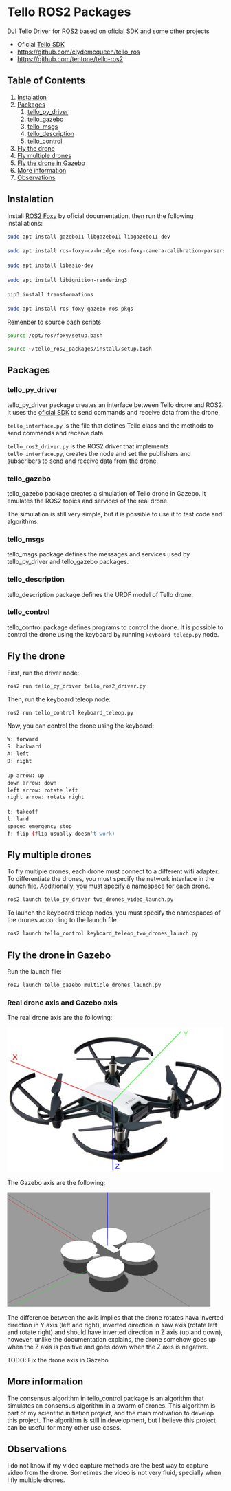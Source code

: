 # Tello ROS2 Packages

DJI Tello Driver for ROS2 based on oficial SDK and some other projects

- Oficial [Tello SDK](https://dl-cdn.ryzerobotics.com/downloads/tello/20180910/Tello%20SDK%20Documentation%20EN_1.3.pdf)
- https://github.com/clydemcqueen/tello_ros
- https://github.com/tentone/tello-ros2

## Table of Contents

1. [Instalation](#instalation)
2. [Packages](#packages)
   1. [tello_py_driver](#tello_py_driver)
   2. [tello_gazebo](#tello_gazebo)
   3. [tello_msgs](#tello_msgs)
   4. [tello_description](#tello_description)
   5. [tello_control](#tello_control)
3. [Fly the drone](#fly-the-drone)
4. [Fly multiple drones](#fly-multiple-drones)
5. [Fly the drone in Gazebo](#fly-the-drone-in-gazebo)
6. [More information](#more-information)
7. [Observations](#observations)

## Instalation

Install [ROS2 Foxy](https://docs.ros.org/en/foxy/Installation/Ubuntu-Install-Debians.html) by oficial documentation, then run the following installations:

```bash
sudo apt install gazebo11 libgazebo11 libgazebo11-dev

sudo apt install ros-foxy-cv-bridge ros-foxy-camera-calibration-parsers

sudo apt install libasio-dev

sudo apt install libignition-rendering3

pip3 install transformations

sudo apt install ros-foxy-gazebo-ros-pkgs
```

Remenber to source bash scripts

```bash
source /opt/ros/foxy/setup.bash
```

```bash
source ~/tello_ros2_packages/install/setup.bash
```

## Packages

### tello_py_driver

tello_py_driver package creates an interface between Tello drone and ROS2. It uses the [oficial SDK](https://dl-cdn.ryzerobotics.com/downloads/tello/20180910/Tello%20SDK%20Documentation%20EN_1.3.pdf) to send commands and receive data from the drone.

`tello_interface.py` is the file that defines Tello class and the methods to send commands and receive data.

`tello_ros2_driver.py` is the ROS2 driver that implements `tello_interface.py`, creates the node and set the publishers and subscribers to send and receive data from the drone.

### tello_gazebo

tello_gazebo package creates a simulation of Tello drone in Gazebo. It emulates the ROS2 topics and services of the real drone.

The simulation is still very simple, but it is possible to use it to test code and algorithms.

### tello_msgs

tello_msgs package defines the messages and services used by tello_py_driver and tello_gazebo packages.

### tello_description

tello_description package defines the URDF model of Tello drone.

### tello_control

tello_control package defines programs to control the drone. It is possible to control the drone using the keyboard by running `keyboard_teleop.py` node.

## Fly the drone

First, run the driver node:

```bash
ros2 run tello_py_driver tello_ros2_driver.py
```

Then, run the keyboard teleop node:

```bash
ros2 run tello_control keyboard_teleop.py
```

Now, you can control the drone using the keyboard:

```bash
W: forward
S: backward
A: left
D: right

up arrow: up
down arrow: down
left arrow: rotate left
right arrow: rotate right

t: takeoff
l: land
space: emergency stop
f: flip (flip usually doesn't work)
```

## Fly multiple drones

To fly multiple drones, each drone must connect to a different wifi adapter. To differentiate the drones, you must specify the network interface in the launch file. Additionally, you must specify a namespace for each drone.

```bash
ros2 launch tello_py_driver two_drones_video_launch.py
```

To launch the keyboard teleop nodes, you must specify the namespaces of the drones according to the launch file.

```bash
ros2 launch tello_control keyboard_teleop_two_drones_launch.py
```

## Fly the drone in Gazebo

Run the launch file:

```bash
ros2 launch tello_gazebo multiple_drones_launch.py
```

### Real drone axis and Gazebo axis

The real drone axis are the following:

![Tello Axis](tello_axis.jpg)

The Gazebo axis are the following:

![Simu Axis](tello_simu_axis.png)

The difference between the axis implies that the drone rotates hava inverted direction in Y axis (left and right), inverted direction in Yaw axis (rotate left and rotate right) and should have inverted direction in Z axis (up and down), however, unlike the documentation explains, the drone somehow goes up when the Z axis is positive and goes down when the Z axis is negative.

TODO: Fix the drone axis in Gazebo

## More information

The consensus algorithm in tello_control package is an algorithm that simulates an consensus algorithm in a swarm of drones. This algorithm is part of my scientific initiation project, and the main motivation to develop this project. The algorithm is still in development, but I believe this project can be useful for many other use cases.

## Observations

I do not know if my video capture methods are the best way to capture video from the drone. Sometimes the video is not very fluid, specially when I fly multiple drones.
